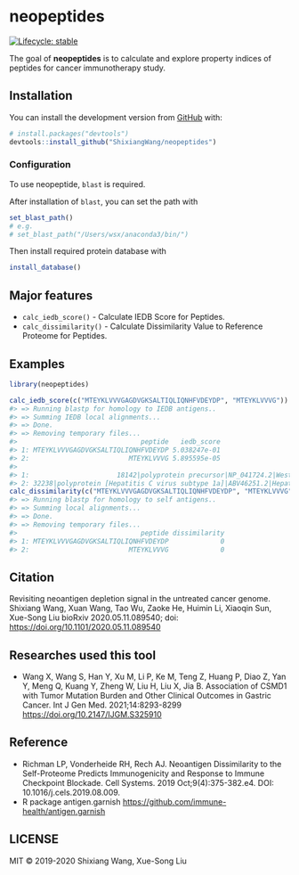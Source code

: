 # neopeptides

<!-- badges: start -->

[![Lifecycle:
stable](https://img.shields.io/badge/lifecycle-stable-blue.svg)](https://www.tidyverse.org/lifecycle/#stable)
<!-- badges: end -->

The goal of **neopeptides** is to calculate and explore property indices
of peptides for cancer immunotherapy study.

## Installation

You can install the development version from
[GitHub](https://github.com/) with:

``` r
# install.packages("devtools")
devtools::install_github("ShixiangWang/neopeptides")
```

### Configuration

To use neopeptide, `blast` is required.

After installation of `blast`, you can set the path with

``` r
set_blast_path()
# e.g. 
# set_blast_path("/Users/wsx/anaconda3/bin/")
```

Then install required protein database with

``` r
install_database()
```

## Major features

  - `calc_iedb_score()` - Calculate IEDB Score for Peptides.
  - `calc_dissimilarity()` - Calculate Dissimilarity Value to Reference
    Proteome for Peptides.

## Examples

``` r
library(neopeptides)

calc_iedb_score(c("MTEYKLVVVGAGDVGKSALTIQLIQNHFVDEYDP", "MTEYKLVVVG"))
#> => Running blastp for homology to IEDB antigens..
#> => Summing IEDB local alignments...
#> => Done.
#> => Removing temporary files...
#>                               peptide   iedb_score
#> 1: MTEYKLVVVGAGDVGKSALTIQLIQNHFVDEYDP 5.038247e-01
#> 2:                         MTEYKLVVVG 5.895595e-05
#>                                                                                    annotation
#> 1:                      18142|polyprotein precursor|NP_041724.2|West Nile virus|11082 DVGVSAL
#> 2: 32238|polyprotein [Hepatitis C virus subtype 1a]|ABV46251.2|Hepatitis C virus|11103 KLVVLG
calc_dissimilarity(c("MTEYKLVVVGAGDVGKSALTIQLIQNHFVDEYDP", "MTEYKLVVVG"))
#> => Running blastp for homology to self antigens..
#> => Summing local alignments...
#> => Done.
#> => Removing temporary files...
#>                               peptide dissimilarity
#> 1: MTEYKLVVVGAGDVGKSALTIQLIQNHFVDEYDP             0
#> 2:                         MTEYKLVVVG             0
```

## Citation

Revisiting neoantigen depletion signal in the untreated cancer genome.
Shixiang Wang, Xuan Wang, Tao Wu, Zaoke He, Huimin Li, Xiaoqin Sun,
Xue-Song Liu bioRxiv 2020.05.11.089540; doi:
<https://doi.org/10.1101/2020.05.11.089540>

## Researches used this tool

- Wang X, Wang S, Han Y, Xu M, Li P, Ke M, Teng Z, Huang P, Diao Z, Yan Y, Meng Q, Kuang Y, Zheng W, Liu H, Liu X, Jia B. Association of CSMD1 with Tumor Mutation Burden and Other Clinical Outcomes in Gastric Cancer. Int J Gen Med. 2021;14:8293-8299
https://doi.org/10.2147/IJGM.S325910

## Reference

  - Richman LP, Vonderheide RH, Rech AJ. Neoantigen Dissimilarity to the
    Self-Proteome Predicts Immunogenicity and Response to Immune
    Checkpoint Blockade. Cell Systems. 2019 Oct;9(4):375-382.e4. DOI:
    10.1016/j.cels.2019.08.009.
  - R package antigen.garnish
    <https://github.com/immune-health/antigen.garnish>

## LICENSE

MIT © 2019-2020 Shixiang Wang, Xue-Song Liu
